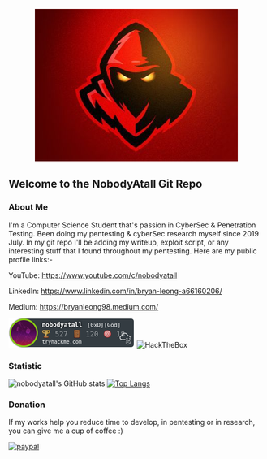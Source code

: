 <p align="center">
  <img src="redteam2.jpg">
</p>

## Welcome to the NobodyAtall Git Repo

### About Me
I'm a Computer Science Student that's passion in CyberSec & Penetration Testing. Been doing my pentesting & cyberSec research myself since 2019 July. In my git repo I'll be adding my writeup, exploit script, or any interesting stuff that I found throughout my pentesting. Here are my public profile links:-

YouTube: https://www.youtube.com/c/nobodyatall

LinkedIn: https://www.linkedin.com/in/bryan-leong-a66160206/

Medium: https://bryanleong98.medium.com/

![alt text](thm.png)
<img src="https://www.hackthebox.eu/badge/image/206191" alt="HackTheBox">

### Statistic
![nobodyatall's GitHub stats](https://github-readme-stats.vercel.app/api?username=nobodyatall648&show_icons=true&theme=radical)
[![Top Langs](https://github-readme-stats.vercel.app/api/top-langs/?username=nobodyatall648&hide=html&theme=tokyonight&layout=compact)](https://github.com/anuraghazra/github-readme-stats)

### Donation
If my works help you reduce time to develop, in pentesting or in research, you can give me a cup of coffee :) 

[![paypal](https://www.paypalobjects.com/en_US/i/btn/btn_donateCC_LG.gif)](https://paypal.me/BryanL648?locale.x=en_US)
